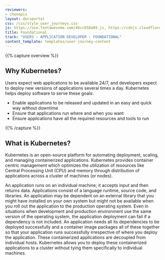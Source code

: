 ```yaml
---
reviewers:
- chenopis
layout: docsportal
css: /css/style_user_journeys.css
js: https://use.fontawesome.com/4bcc658a89.js, https://cdnjs.cloudflare.com/ajax/libs/prefixfree/1.0.7/prefixfree.min.js, https://cloud.google.com/js/embed.min.js
title: Foundational
track: "USERS › APPLICATION DEVELOPER › FOUNDATIONAL"
content_template: templates/user-journey-content
---
```


{{% capture overview %}}


## Why Kubernetes?

Users expect web applications to be available 24/7, and developers expect to deploy new versions of applications several times a day. Kubernetes helps deploy software to serve these goals:

  - Enable applications to be released and updated in an easy and quick way without downtime
  - Ensure that applications run where and when you want
  - Ensure applications have all the required resources and tools to run

{{% /capture %}}

## What is Kubernetes?

Kubernetes is an open-source platform for automating deployment, scaling, and managing containerized applications. Kubernetes provides container centric management which optimizes the utilization of resources like Central Processing Unit (CPU) and memory through distribution of applications across a cluster of machines (or nodes).

An application runs on an individual machine; it accepts input and then returns data. Applications consist of a language runtime, source code, and libraries. An application may be dependent on an external library that you might have installed on your own system but might not be available when you roll out the application to the production operating system. Even in situations when development and production environment use the same version of the operating system, the application deployment can fail if a dependency is not included. An application needs all its dependencies to be deployed successfully and a container image packages all of these together so that your application runs successfully irrespective of where you deploy the application. These containerized applications are decoupled from individual hosts. Kubernetes allows you to deploy these containerized applications to a cluster without tying them specifically to individual machines.
